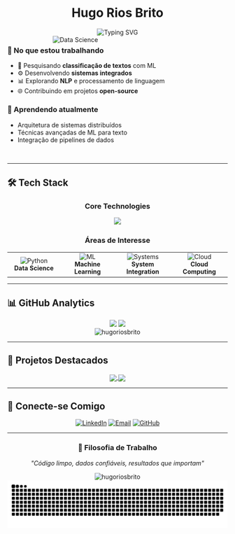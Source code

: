 <div align="center">

# Hugo Rios Brito

<img src="https://readme-typing-svg.herokuapp.com?font=Fira+Code&pause=1000&color=2196F3&center=true&vCenter=true&width=435&lines=Cientista+de+Dados;Estagiário+%7C+Estudante;Machine+Learning+Researcher;Python+Developer" alt="Typing SVG" />

</div>

<img align="right" alt="Data Science" width="400" src="https://media.giphy.com/media/LaVp0AyqR5bGsC5Cbm/giphy.gif">

### 🔭 No que estou trabalhando

- 🤖 Pesquisando **classificação de textos** com ML
- ⚙️ Desenvolvendo **sistemas integrados** 
- 📊 Explorando **NLP** e processamento de linguagem
- 🌐 Contribuindo em projetos **open-source**

### 🌱 Aprendendo atualmente

- Arquitetura de sistemas distribuídos
- Técnicas avançadas de ML para texto
- Integração de pipelines de dados

<br clear="right"/>

---

## 🛠️ Tech Stack

<div align="center">

### Core Technologies
<p>
  <img src="https://skillicons.dev/icons?i=python,java,tensorflow,docker,git,gcp,mysql,postgresql" />
</p>

### Áreas de Interesse
<table>
  <tr>
    <td align="center" width="140">
      <img src="https://cdn.jsdelivr.net/gh/devicons/devicon/icons/python/python-original.svg" width="48" height="48" alt="Python" />
      <br><strong>Data Science</strong>
    </td>
    <td align="center" width="140">
      <img src="https://www.vectorlogo.zone/logos/tensorflow/tensorflow-icon.svg" width="48" height="48" alt="ML" />
      <br><strong>Machine Learning</strong>
    </td>
    <td align="center" width="140">
      <img src="https://cdn.jsdelivr.net/gh/devicons/devicon/icons/docker/docker-original.svg" width="48" height="48" alt="Systems" />
      <br><strong>System Integration</strong>
    </td>
    <td align="center" width="140">
      <img src="https://www.vectorlogo.zone/logos/google_cloud/google_cloud-icon.svg" width="48" height="48" alt="Cloud" />
      <br><strong>Cloud Computing</strong>
    </td>
  </tr>
</table>

</div>

---

## 📊 GitHub Analytics

<div align="center">
  <img height="180em" src="https://github-readme-stats.vercel.app/api?username=hugoriosbrito&show_icons=true&theme=react&include_all_commits=true&count_private=true&hide_border=true&bg_color=0D1117"/>
  <img height="180em" src="https://github-readme-stats.vercel.app/api/top-langs/?username=hugoriosbrito&layout=compact&langs_count=8&theme=react&hide_border=true&bg_color=0D1117"/>
</div>

<div align="center">
  <img src="https://github-readme-streak-stats.herokuapp.com/?user=hugoriosbrito&theme=react&hide_border=true&background=0D1117" alt="hugoriosbrito" />
</div>

---

## 🎯 Projetos Destacados

<div align="center">

<a href="https://github.com/hugoriosbrito">
  <img align="center" src="https://github-readme-stats.vercel.app/api/pin/?username=hugoriosbrito&repo=MLModels&theme=react&hide_border=true&bg_color=0D1117" />
</a>

<a href="https://github.com/hugoriosbrito">
  <img align="center" src="https://github-readme-stats.vercel.app/api/pin/?username=hugoriosbrito&repo=livraria&theme=react&hide_border=true&bg_color=0D1117" />
</a>

</div>

---

## 🤝 Conecte-se Comigo

<div align="center">
  
[![LinkedIn](https://img.shields.io/badge/LinkedIn-0077B5?style=for-the-badge&logo=linkedin&logoColor=white)](https://linkedin.com/in/hugoriosbrito)
[![Email](https://img.shields.io/badge/Gmail-D14836?style=for-the-badge&logo=gmail&logoColor=white)](mailto:hugoba532@gmail.com)
[![GitHub](https://img.shields.io/badge/GitHub-100000?style=for-the-badge&logo=github&logoColor=white)](https://github.com/hugoriosbrito)

</div>

---

<div align="center">

### 💭 Filosofia de Trabalho

*"Código limpo, dados confiáveis, resultados que importam"*

<img src="https://komarev.com/ghpvc/?username=hugoriosbrito&label=Profile%20views&color=0e75b6&style=flat" alt="hugoriosbrito" />

</div>

<div align="center">
  <img src="https://raw.githubusercontent.com/platane/snk/output/github-contribution-grid-snake-dark.svg" alt="Snake animation" />
</div>
